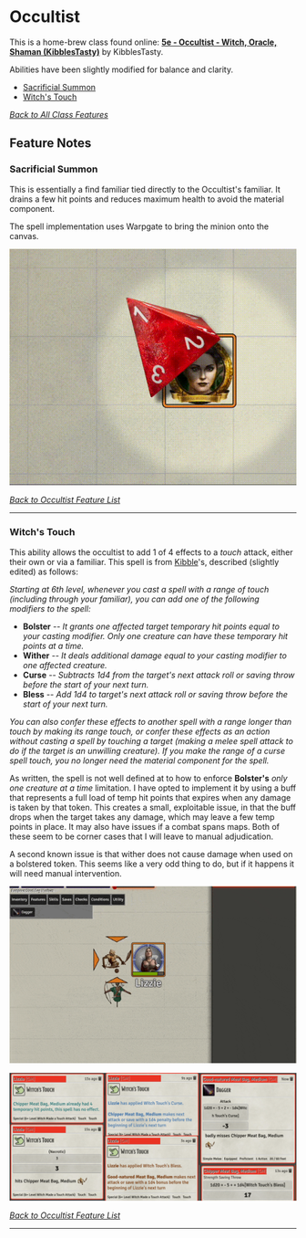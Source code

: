 # Occultist

This is a home-brew class found online: **[5e - Occultist - Witch, Oracle, Shaman (KibblesTasty)](https://www.gmbinder.com/share/-M-WtrKeZNFdEXq0MKXw)** by KibblesTasty.

Abilities have been slightly modified for balance and clarity.

* [Sacrificial Summon](#sacrificial-summon)
* [Witch's Touch](#witch-touch)

[*Back to All Class Features*](../README.md)

## Feature Notes

### Sacrificial Summon

This is essentially a find familiar tied directly to the Occultist's familiar.  It drains a few hit points and reduces maximum health to avoid the material component.  

The spell implementation uses Warpgate to bring the minion onto the canvas.

![Sacrificial_Summon](Sacrificial_Summon/Sacrificial_Summon_Vid.gif)

[*Back to Occultist Feature List*](#feature-notes)

---

### Witch's Touch

This ability allows the occultist to add 1 of 4 effects to a *touch* attack, either their own or via a familiar.  This spell is from [Kibble](https://www.gmbinder.com/share/-M-WtrKeZNFdEXq0MKXw)'s, described (slightly edited) as follows:

*Starting at 6th level, whenever you cast a spell with a range of touch (including through your familiar), you can add one of the following modifiers to the spell:*

* **Bolster** *-- It grants one affected target temporary hit points equal to your casting modifier. Only one creature can have these temporary hit points at a time.*
* **Wither** *-- It deals additional damage equal to your casting modifier to one affected creature.*
* **Curse** *-- Subtracts 1d4 from the target's next attack roll or saving throw before the start of your next turn.*
* **Bless** *-- Add 1d4 to target's next attack roll or saving throw before the start of your next turn.*

*You can also confer these effects to another spell with a range longer than touch by making its range touch, or confer these effects as an action without casting a spell by touching a target (making a melee spell attack to do if the target is an unwilling creature). If you make the range of a curse spell touch, you no longer need the material component for the spell.*

As written, the spell is not well defined at to how to enforce **Bolster's** *only one creature at a time* limitation.  I have opted to implement it by using a buff that represents a full load of temp hit points that expires when any damage is taken by that token.  This creates a small, exploitable issue, in that the buff drops when the target takes any damage, which may leave a few temp points in place.  It may also have issues if a combat spans maps.  Both of these seem to be corner cases that I will leave to manual adjudication. 

A second known issue is that wither does not cause damage when used on a bolstered token.  This seems like a very odd thing to do, but if it happens it will need manual intervention. 
 
![Witch_Touch.gif](Witch_Touch/Witch_Touch.gif)

![Witch_Touch_Chat.png](Witch_Touch/Witch_Touch_Chat.png)

[*Back to Occultist Feature List*](#feature-notes)

---